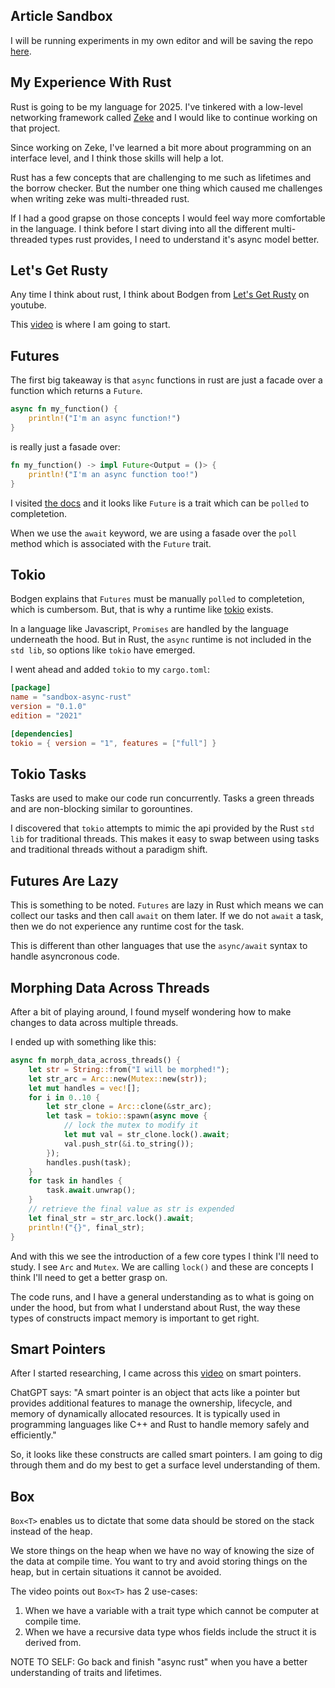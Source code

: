 <div id='meta-data'>
    <div key="subtext" value="can anyone understand this language?"></div>
    <div key="dob" value="12/14/2024"></div>
</div>

## Article Sandbox
I will be running experiments in my own editor and will be saving the repo [here](https://github.com/phillip-england/sandbox-async-rust).

## My Experience With Rust
Rust is going to be my language for 2025. I've tinkered with a low-level networking framework called [Zeke](https://github.com/Phillip-England/zeke) and I would like to continue working on that project.

Since working on Zeke, I've learned a bit more about programming on an interface level, and I think those skills will help a lot.

Rust has a few concepts that are challenging to me such as lifetimes and the borrow checker. But the number one thing which caused me challenges when writing zeke was multi-threaded rust.

If I had a good grapse on those concepts I would feel way more comfortable in the language. I think before I start diving into all the different multi-threaded types rust provides, I need to understand it's async model better.

## Let's Get Rusty
Any time I think about rust, I think about Bodgen from [Let's Get Rusty](https://www.youtube.com/@letsgetrusty) on youtube.

This [video](https://www.youtube.com/watch?v=K8LNPYNvT-U) is where I am going to start.

## Futures
The first big takeaway is that `async` functions in rust are just a facade over a function which returns a `Future`.

```rs
async fn my_function() {
    println!("I'm an async function!")
}
```

is really just a fasade over:
```rs
fn my_function() -> impl Future<Output = ()> {
    println!("I'm an async function too!")
}
```

I visited [the docs](https://doc.rust-lang.org/std/future/trait.Future.html) and it looks like `Future` is a trait which can be `polled` to completetion.

When we use the `await` keyword, we are using a fasade over the `poll` method which is associated with the `Future` trait.

## Tokio
Bodgen explains that `Futures` must be manually `polled` to completetion, which is cumbersom. But, that is why a runtime like [tokio](https://docs.rs/tokio/latest/tokio/) exists.

In a language like Javascript, `Promises` are handled by the language underneath the hood. But in Rust, the `async` runtime is not included in the `std lib`, so options like `tokio` have emerged.

I went ahead and added `tokio` to my `cargo.toml`:

```toml
[package]
name = "sandbox-async-rust"
version = "0.1.0"
edition = "2021"

[dependencies]
tokio = { version = "1", features = ["full"] }
```

## Tokio Tasks
Tasks are used to make our code run concurrently. Tasks a green threads and are non-blocking similar to gorountines.

I discovered that `tokio` attempts to mimic the api provided by the Rust `std lib` for traditional threads. This makes it easy to swap between using tasks and traditional threads without a paradigm shift.

## Futures Are Lazy
This is something to be noted. `Futures` are lazy in Rust which means we can collect our tasks and then call `await` on them later. If we do not `await` a task, then we do not experience any runtime cost for the task.

This is different than other languages that use the `async/await` syntax to handle asyncronous code.

## Morphing Data Across Threads
After a bit of playing around, I found myself wondering how to make changes to data across multiple threads.

I ended up with something like this:
```rs
async fn morph_data_across_threads() {
    let str = String::from("I will be morphed!");
    let str_arc = Arc::new(Mutex::new(str));
    let mut handles = vec![];
    for i in 0..10 {
        let str_clone = Arc::clone(&str_arc);
        let task = tokio::spawn(async move {
            // lock the mutex to modify it
            let mut val = str_clone.lock().await;
            val.push_str(&i.to_string());
        });
        handles.push(task);
    }
    for task in handles {
        task.await.unwrap();
    }
    // retrieve the final value as str is expended
    let final_str = str_arc.lock().await;
    println!("{}", final_str);
}
```

And with this we see the introduction of a few core types I think I'll need to study. I see `Arc` and `Mutex`. We are calling `lock()` and these are concepts I think I'll need to get a better grasp on.

The code runs, and I have a general understanding as to what is going on under the hood, but from what I understand about Rust, the way these types of constructs impact memory is important to get right. 

## Smart Pointers
After I started researching, I came across this [video](https://www.youtube.com/watch?v=CTTiaOo4cbY&t=548s) on smart pointers.

ChatGPT says: "A smart pointer is an object that acts like a pointer but provides additional features to manage the ownership, lifecycle, and memory of dynamically allocated resources. It is typically used in programming languages like C++ and Rust to handle memory safely and efficiently."

So, it looks like these constructs are called smart pointers. I am going to dig through them and do my best to get a surface level understanding of them.

## Box
`Box<T>` enables us to dictate that some data should be stored on the stack instead of the heap.

We store things on the heap when we have no way of knowing the size of the data at compile time. You want to try and avoid storing things on the heap, but in certain situations it cannot be avoided.

The video points out `Box<T>` has 2 use-cases:
1. When we have a variable with a trait type which cannot be computer at compile time.
2. When we have a recursive data type whos fields include the struct it is derived from.

NOTE TO SELF: Go back and finish "async rust" when you have a better understanding of traits and lifetimes.

